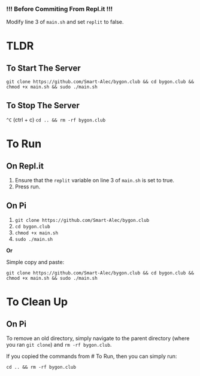 ### !!! Before Commiting From Repl.it !!!
Modify line 3 of `main.sh` and set `replit` to false.
# TLDR
## To Start The Server
`git clone https://github.com/Smart-Alec/bygon.club && cd bygon.club && chmod +x main.sh && sudo ./main.sh`
## To Stop The Server
`^C` (ctrl + c)
`cd .. && rm -rf bygon.club`

# To Run
## On Repl.it
1. Ensure that the `replit` variable on line 3 of `main.sh` is set to true.
2. Press run.
## On Pi
1. `git clone https://github.com/Smart-Alec/bygon.club`
2. `cd bygon.club`
3. `chmod +x main.sh`
4. `sudo ./main.sh`

**Or**

Simple copy and paste:

`git clone https://github.com/Smart-Alec/bygon.club && cd bygon.club && chmod +x main.sh && sudo ./main.sh`

# To Clean Up
## On Pi
To remove an old directory, simply navigate to the parent directory (where you ran `git clone`) and `rm -rf bygon.club`.

If you copied the commands from # To Run, then you can simply run:

`cd .. && rm -rf bygon.club`